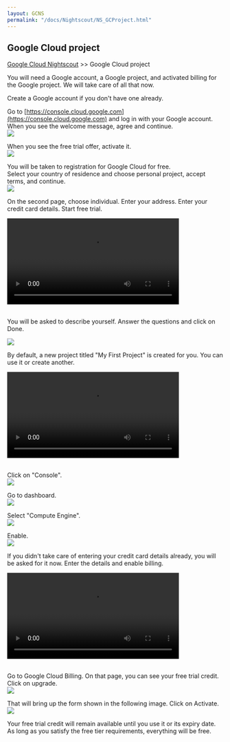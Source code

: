 ```yaml
---
layout: GCNS
permalink: "/docs/Nightscout/NS_GCProject.html"
---
```


## Google Cloud project  
[Google Cloud Nightscout](./GoogleCloud.md) >> Google Cloud project  
  
You will need a Google account, a Google project, and activated billing for the Google project.  We will take care of all that now.  
  
Create a Google account if you don't have one already.  
  
Go to  [https://console.cloud.google.com](https://console.cloud.google.com) and log in with your Google account.  
When you see the welcome message, agree and continue.  
![](./images/GC_Welcome.png)  
  
When you see the free trial offer, activate it.  
![](./images/FreeTrial.png)  
  
You will be taken to registration for Google Cloud for free.  
Select your country of residence and choose personal project, accept terms, and continue.  
![](./images/Country.png)  
  
On the second page, choose individual.  Enter your address.  Enter your credit card details.  Start free trial.  
  
<video width="400" controlsList="nodownload" src="./video/GC.mp4" controls>  
</video>  
<br/>  
<br/>  
  
You will be asked to describe yourself.  Answer the questions and click on Done.  
  
![](./images/GoogleCloud.png)  
  
By default, a new project titled "My First Project" is created for you.  You can use it or create another.  
  
<video width="400" controlsList="nodownload" src="./video/GC2.mp4" controls>  
</video>  
<br/>  
<br/>  
  
Click on "Console".  
![](./images/Console.png)  
  
Go to dashboard.  
![](./images/Dashboard.png)  
  
Select "Compute Engine".  
![](./images/Dash.png)  
  
Enable.  
![](./images/Enable.png)  

If you didn't take care of entering your credit card details already, you will be asked for it now.  Enter the details and enable billing.  
  
<video width="400" controlsList="nodownload" src="./video/GC3.mp4" controls>  
</video>  
<br/>  
<br/>   
  
Go to Google Cloud Billing.  On that page, you can see your free  trial credit.  Click on upgrade.  
![](./images/FreeTrialCredit.png)  
  
That will bring up the form shown in the following image.  Click on Activate.  
![](./images/ActivateFullAccountBefore.png)  
  
Your free trial credit will remain available until you use it or its expiry date.  
As long as you satisfy the free tier requirements, everything will be free.  
  
